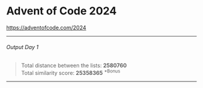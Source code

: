 # Advent of Code 2024
<https://adventofcode.com/2024>
***
###### Output Day 1
>Total distance between the lists: **2580760**<br>
>Total similarity score: **25358365** <sup>*Bonus</sup>
***
